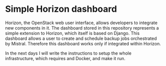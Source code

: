 # Simple Horizon dashboard

Horizon, the OpenStack web user interface, allows developers to integrate new components in it. The dashboard stored in this repository represents a simple extension to Horizon, which itself is based on Django.
This dashboard allows a user to create and schedule backup jobs orchestrated by Mistral. Therefore this dashboard works only if integrated within Horizon.

In the next days I will write the instructions to setup the whole infrastructure, which requires and Docker, and make it run.